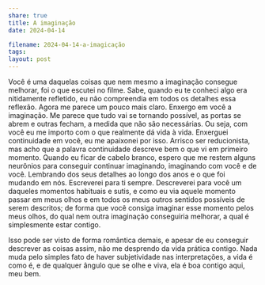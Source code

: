 ```yaml
---
share: true
title: A imaginação
date: 2024-04-14

filename: 2024-04-14-a-imagicação
tags: 
layout: post
---
```


Você é uma daquelas coisas que nem mesmo a imaginação consegue melhorar, foi o que escutei no filme. Sabe, quando eu te conheci algo era nitidamente refletido, eu não compreendia em todos os detalhes essa reflexão. Agora me parece um pouco mais claro. Enxergo em você a imaginação. Me parece que tudo vai se tornando possível, as portas se abrem e outras fecham, a medida que não são necessárias. Ou seja, com você eu me importo com o que realmente dá vida à vida. Enxerguei continuidade em você, eu me apaixonei por isso. Arrisco ser reducionista, mas acho que a palavra continuidade descreve bem o que vi em primeiro momento.
Quando eu ficar de cabelo branco, espero que me restem alguns neurônios para conseguir continuar imaginando, imaginando com você e de você. Lembrando dos seus detalhes ao longo dos anos e o que foi mudando em nós. Escreverei para ti sempre. Descreverei para você um daqueles momentos habituais e sutis, e como eu via aquele momento passar em meus olhos e em todos os meus outros sentidos possíveis de serem descritos; de forma que você consiga imaginar esse momento pelos meus olhos, do qual nem outra imaginação conseguiria melhorar, a qual é simplesmente estar contigo.

Isso pode ser visto de forma romântica demais, e apesar de eu conseguir descrever as coisas assim, não me desprendo da vida prática contigo. Nada muda pelo simples fato de haver subjetividade nas interpretações, a vida é como é, e de qualquer ângulo que se olhe e viva, ela é boa contigo aqui, meu bem.